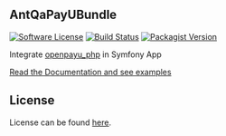 AntQaPayUBundle
-------------
[![Software License](https://img.shields.io/badge/license-MIT-brightgreen.svg?style=flat-square)](LICENSE)
[![Build Status](https://api.travis-ci.org/piotrantosik/AntQaPayUBundle.png?branch=master)](http://travis-ci.org/piotrantosik/AntQaPayUBundle)
[![Packagist Version](https://img.shields.io/packagist/v/piotrantosik/payu-bundle.svg?style=flat-square)](https://packagist.org/packages/piotrantosik/payu-bundle)

Integrate [openpayu_php](https://github.com/PayU/openpayu_php) in Symfony App

[Read the Documentation and see examples](https://github.com/piotrantosik/AntQaPayUBundle/blob/master/Resources/doc/index.md)


License
-------
License can be found [here](https://github.com/piotrantosik/AntQaPayUBundle/blob/master/Resources/meta/LICENSE).
